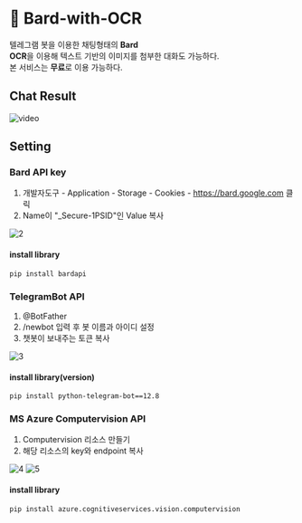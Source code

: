 # 💬 Bard-with-OCR
텔레그램 봇을 이용한 채팅형태의 <strong>Bard</strong><br/>
<strong>OCR</strong>을 이용해 텍스트 기반의 이미지를 첨부한 대화도 가능하다.<br/>
본 서비스는 <strong>무료</strong>로 이용 가능하다.

## Chat Result
![video](https://github.com/riverallzero/Bard-with-OCR/assets/93754504/f35ed32c-03c8-435d-83ee-958c92e51cd7)

## Setting

### Bard API key
1. 개발자도구 - Application - Storage - Cookies - https://bard.google.com 클릭
2. Name이 "_Secure-1PSID"인 Value 복사

![2](https://github.com/riverallzero/Bard-with-OCR/assets/93754504/a24127ca-03ac-481c-afdb-8252af967ded)

#### install library
```text
pip install bardapi
```

### TelegramBot API 
1. @BotFather
2. /newbot 입력 후 봇 이름과 아이디 설정
3. 챗봇이 보내주는 토큰 복사

![3](https://github.com/riverallzero/Bard-with-OCR/assets/93754504/d2b7f6e1-c81b-4ff0-a18d-e0c20745fc3c)

#### install library(version)
```text
pip install python-telegram-bot==12.8
```

### MS Azure Computervision API
1. Computervision 리소스 만들기
2. 해당 리소스의 key와 endpoint 복사

![4](https://github.com/riverallzero/Bard-with-OCR/assets/93754504/e3bbf45b-ad50-4835-a7e3-3848cf236195)
![5](https://github.com/riverallzero/Bard-with-OCR/assets/93754504/675436d1-f46a-420d-ade4-ce54fefb8dec)


#### install library
```text
pip install azure.cognitiveservices.vision.computervision
```
